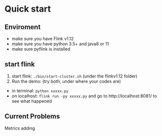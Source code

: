 # Quick start

## Enviroment
* make sure you have Flink v1.12
* make sure you have python 3.5+ and java8 or 11
* make sure pyflink is installed 

## start flink 
1. start flink: `./bin/start-cluster.sh` (under the flinkv1.12 folder)
2. Run the demo: (try both, under where your codes are) 
* in terminal: `python xxxxx.py`
* on localhost: `flink run -py xxxxx.py` and go to http://localhost:8081/ to see what happened

## Current Problems
Metrics adding
